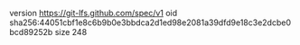 version https://git-lfs.github.com/spec/v1
oid sha256:44051cbf1e8c6b9b0e3bbdca2d1ed98e2081a39dfd9e18c3e2dcbe0bcd89252b
size 248
